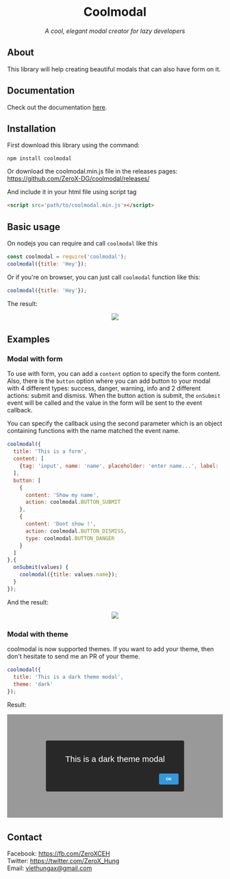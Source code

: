 <h1 align='center'>Coolmodal</h1>
<p align='center'>
<i>A cool, elegant modal creator for lazy developers</i>
</p>

## About
This library will help creating beautiful modals that can also have form on it.

## Documentation
Check out the documentation [here](docs/api.md).

## Installation

First download this library using the command:

```
npm install coolmodal
```

Or download the coolmodal.min.js file in the releases pages:<br>
https://github.com/ZeroX-DG/coolmodal/releases/

And include it in your html file using script tag
```html
<script src='path/to/coolmodal.min.js'></script>
```

## Basic usage

On nodejs you can require and call `coolmodal` like this
```js
const coolmodal = require('coolmodal');
coolmodal({title: 'Hey'});
```

Or if you're on browser, you can just call `coolmodal` function like this:
```js
coolmodal({title: 'Hey'});
```
The result:
<p align="center">
  <img src='https://media.giphy.com/media/BoOYvIaX6DzIRKoTDI/giphy.gif'>
</p>

## Examples

### Modal with form

To use with form, you can add a `content` option to specify the form content. Also, there is the `button` option where you can add button to your modal with 4 different types: success, danger, warning, info and 2 different actions: submit and dismiss. When the button action is submit, the `onSubmit` event will be called and the value in the form will be sent to the event callback.

You can specify the callback using the second parameter which is an object containing functions with the name matched the event name.

```js
coolmodal({
  title: 'This is a form',
  content: [
    {tag: 'input', name: 'name', placeholder: 'enter name...', label: 'Name:'}
  ],
  button: [
    {
      content: 'Show my name',
      action: coolmodal.BUTTON_SUBMIT
    },
    {
      content: 'Dont show !',
      action: coolmodal.BUTTON_DISMISS,
      type: coolmodal.BUTTON_DANGER
    }
  ]
},{
  onSubmit(values) {
    coolmodal({title: values.name});
  }
});
```

And the result:

<p align="center">
  <img src='https://media.giphy.com/media/2ip7SvGE1tP0adYtj4/giphy.gif' />
</p>

### Modal with theme
coolmodal is now supported themes. If you want to add your theme, then don't hesitate to send me an PR of your theme.

```js
coolmodal({
  title: 'This is a dark theme modal',
  theme: 'dark'
});
```

Result:
<p align="center">
  <img src='./docs/assets/darkmodal.png' />
</p>

## Contact
Facebook: https://fb.com/ZeroXCEH<br>
Twitter: https://twitter.com/ZeroX_Hung<br>
Email: viethungax@gmail.com
